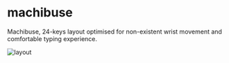 # machibuse

Machibuse, 24-keys layout optimised for non-existent wrist movement and comfortable typing experience.

![layout](https://github.com/a125x/keeb/assets/91656458/6aa2138d-ada5-417e-8364-b262e4493b09)
